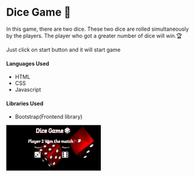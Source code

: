 <h1>Dice Game 🎲</h1>

<p>In this game, there are two dice. These two dice are rolled simultaneously by the players. The player who got a greater number of dice will win.🏆 </p>
<p>Just click on start button and it will start game</p>

<h4>Languages Used</h4>
<ul>
    <li>HTML</li>
    <li>CSS</li>
    <li>Javascript</li>
</ul>

<h4>Libraries Used</h4>
<ul>
    <li>Bootstrap(Frontend library)</li>
</ul>

<img src="Images/game.png" width="50%">